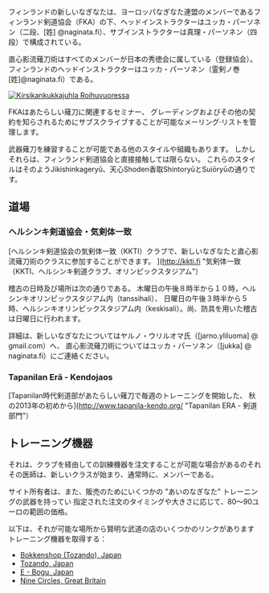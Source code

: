 フィンランドの新しいなぎなたは、ヨーロッパなぎなた連盟のメンバーであるフィンランド剣道協会（FKA）の下、ヘッドインストラクターはユッカ・パーソネン（二段、[姓] @naginata.fi）、サブインストラクターは真理・パーソネン（四段）で構成されている。

直心影流薙刀術はすべてのメンバーが日本の秀徳会に属している（登録協会）。
フィンランドのヘッドインストラクターはユッカ・パーソネン（霊剣ノ巻　[姓]@naginata.fi）である。

[![Kirsikankukkajuhla Roihuvuoressa](http://farm6.static.flickr.com/5231/7188222444_8b8d2512c1_m.jpg)
](http://flickr.com/photos/naakkalinna/7188222444 "Kirsikankukkajuhla Roihuvuoressa / Naakka")

FKAはあたらしい薙刀に関連するセミナー、
グレーディングおよびその他の契約を知らされるためにサブスクライブすることが可能なメーリング·リストを管理します。

武器薙刀を練習することが可能である他のスタイルや組織もあります。
しかしそれらは、フィンランド剣道協会と直接接触しては限らない。
これらのスタイルはそのようJikishinkageryū、天心Shoden香取ShintoryūとSuiōryūの通りです。


## 道場

### ヘルシンキ剣道協会・気剣体一致

[ヘルシンキ剣道協会の気剣体一致（KKTI）クラブで、新しいなぎなたと直心影流薙刀術のクラスに参加することができます。
](http://kkti.fi "気剣体一致（KKTI、ヘルシンキ剣道クラブ、オリンピックスタジアム"）

稽古の日時及び場所は次の通りである。
木曜日の午後８時半から１０時，ヘルシンキオリンピックスタジアム内（tanssihali）、
日曜日の午後３時半から５時、ヘルシンキオリンピックスタジアム内（keskisali）。尚、防具を用いた稽古は日曜日に行われます。


詳細は、新しいなぎなたについてはヤルノ・ウリルオマ氏（[jarno.yliluoma] @ gmail.com）へ、
直心影流薙刀術についてはユッカ・パーソネン（[jukka] @ naginata.fi）にご連絡ください。

### Tapanilan Erä - Kendojaos

[Tapanilan時代剣道部があたらしい薙刀で毎週のトレーニングを開始した、
秋の2013年の初めから](http://www.tapanila-kendo.org/ "Tapanilan ERA - 剣道部門"）


## トレーニング機器

それは、クラブを経由しての訓練機器を注文することが可能な場合があるのそれ
その医師は、新しいクラスが始まり、通常時に、メンバーである。

サイト所有者は、また、販売のためにいくつかの "あいのなぎなた" トレーニングの武器を持ってい
指定された注文のタイミングや大きさに応じて、80〜90ユーロの範囲の価格。

以下は、それが可能な場所から賢明な武道の店のいくつかのリンクがあります
トレーニング機器を取得する：

-   [Bokkenshop (Tozando), Japan](http://www.bokkenshop.com/ "Bokkenshop")
-   [Tozando, Japan](http://www.tozandoshop.com/ "Tozando")
-   [E - Bogu, Japan](http://www.e-bogu.jp/ "E- Bogu Japan")
-   [Nine Circles, Great Britain](http://www.ninecircles.co.uk/ "Nine Circles")
